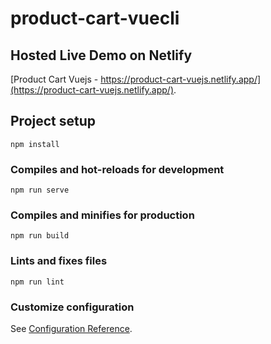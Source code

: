 # product-cart-vuecli

## Hosted Live Demo on Netlify
[Product Cart Vuejs - https://product-cart-vuejs.netlify.app/](https://product-cart-vuejs.netlify.app/).

## Project setup
```
npm install
```

### Compiles and hot-reloads for development
```
npm run serve
```

### Compiles and minifies for production
```
npm run build
```

### Lints and fixes files
```
npm run lint
```

### Customize configuration
See [Configuration Reference](https://cli.vuejs.org/config/).
